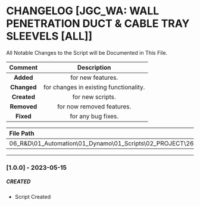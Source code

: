 # CHANGELOG [JGC_WA: WALL PENETRATION DUCT & CABLE TRAY SLEEVELS [ALL]]
All Notable Changes to the Script will be Documented in This File.

| Comment | Description |
| :--: | :--: |
| **Added**  | for new features. |
|**Changed** |for changes in existing functionality. |
|**Created** | for new scripts. |
|**Removed** |for now removed features. |
|**Fixed** |for any bug fixes. |

| File Path | 
| :-- |
|06_R&D\01_Automation\01_Dynamo\01_Scripts\02_PROJECT\268_JGC\WALLS|
------------------------------------------------------------------

### [1.0.0] - 2023-05-15
##### CREATED
- Script Created